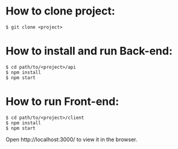 # How to clone project:
    $ git clone <project>

# How to install and run Back-end:
    $ cd path/to/<project>/api
    $ npm install
    $ npm start

# How to run Front-end:
    $ cd path/to/<project>/client
    $ npm install
    $ npm start
    
Open http://localhost:3000/ to view it in the browser.